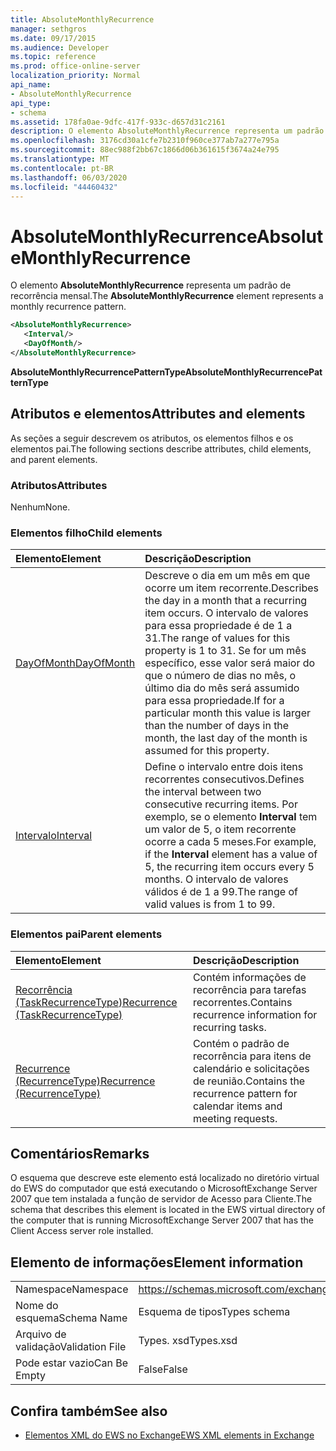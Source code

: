 ```yaml
---
title: AbsoluteMonthlyRecurrence
manager: sethgros
ms.date: 09/17/2015
ms.audience: Developer
ms.topic: reference
ms.prod: office-online-server
localization_priority: Normal
api_name:
- AbsoluteMonthlyRecurrence
api_type:
- schema
ms.assetid: 178fa0ae-9dfc-417f-933c-d657d31c2161
description: O elemento AbsoluteMonthlyRecurrence representa um padrão de recorrência mensal.
ms.openlocfilehash: 3176cd30a1cfe7b2310f960ce377ab7a277e795a
ms.sourcegitcommit: 88ec988f2bb67c1866d06b361615f3674a24e795
ms.translationtype: MT
ms.contentlocale: pt-BR
ms.lasthandoff: 06/03/2020
ms.locfileid: "44460432"
---
```

# <a name="absolutemonthlyrecurrence"></a><span data-ttu-id="9308b-103">AbsoluteMonthlyRecurrence</span><span class="sxs-lookup"><span data-stu-id="9308b-103">AbsoluteMonthlyRecurrence</span></span>

<span data-ttu-id="9308b-104">O elemento **AbsoluteMonthlyRecurrence** representa um padrão de recorrência mensal.</span><span class="sxs-lookup"><span data-stu-id="9308b-104">The **AbsoluteMonthlyRecurrence** element represents a monthly recurrence pattern.</span></span> 
  
```xml
<AbsoluteMonthlyRecurrence>
   <Interval/>
   <DayOfMonth/>
</AbsoluteMonthlyRecurrence>
```

 <span data-ttu-id="9308b-105">**AbsoluteMonthlyRecurrencePatternType**</span><span class="sxs-lookup"><span data-stu-id="9308b-105">**AbsoluteMonthlyRecurrencePatternType**</span></span>
## <a name="attributes-and-elements"></a><span data-ttu-id="9308b-106">Atributos e elementos</span><span class="sxs-lookup"><span data-stu-id="9308b-106">Attributes and elements</span></span>

<span data-ttu-id="9308b-107">As seções a seguir descrevem os atributos, os elementos filhos e os elementos pai.</span><span class="sxs-lookup"><span data-stu-id="9308b-107">The following sections describe attributes, child elements, and parent elements.</span></span>
  
### <a name="attributes"></a><span data-ttu-id="9308b-108">Atributos</span><span class="sxs-lookup"><span data-stu-id="9308b-108">Attributes</span></span>

<span data-ttu-id="9308b-109">Nenhum</span><span class="sxs-lookup"><span data-stu-id="9308b-109">None.</span></span>
  
### <a name="child-elements"></a><span data-ttu-id="9308b-110">Elementos filho</span><span class="sxs-lookup"><span data-stu-id="9308b-110">Child elements</span></span>

|<span data-ttu-id="9308b-111">**Elemento**</span><span class="sxs-lookup"><span data-stu-id="9308b-111">**Element**</span></span>|<span data-ttu-id="9308b-112">**Descrição**</span><span class="sxs-lookup"><span data-stu-id="9308b-112">**Description**</span></span>|
|:-----|:-----|
|[<span data-ttu-id="9308b-113">DayOfMonth</span><span class="sxs-lookup"><span data-stu-id="9308b-113">DayOfMonth</span></span>](dayofmonth.md) <br/> |<span data-ttu-id="9308b-114">Descreve o dia em um mês em que ocorre um item recorrente.</span><span class="sxs-lookup"><span data-stu-id="9308b-114">Describes the day in a month that a recurring item occurs.</span></span> <span data-ttu-id="9308b-115">O intervalo de valores para essa propriedade é de 1 a 31.</span><span class="sxs-lookup"><span data-stu-id="9308b-115">The range of values for this property is 1 to 31.</span></span> <span data-ttu-id="9308b-116">Se for um mês específico, esse valor será maior do que o número de dias no mês, o último dia do mês será assumido para essa propriedade.</span><span class="sxs-lookup"><span data-stu-id="9308b-116">If for a particular month this value is larger than the number of days in the month, the last day of the month is assumed for this property.</span></span>  <br/> |
|[<span data-ttu-id="9308b-117">Intervalo</span><span class="sxs-lookup"><span data-stu-id="9308b-117">Interval</span></span>](interval.md) <br/> |<span data-ttu-id="9308b-118">Define o intervalo entre dois itens recorrentes consecutivos.</span><span class="sxs-lookup"><span data-stu-id="9308b-118">Defines the interval between two consecutive recurring items.</span></span> <span data-ttu-id="9308b-119">Por exemplo, se o elemento **Interval** tem um valor de 5, o item recorrente ocorre a cada 5 meses.</span><span class="sxs-lookup"><span data-stu-id="9308b-119">For example, if the **Interval** element has a value of 5, the recurring item occurs every 5 months.</span></span> <span data-ttu-id="9308b-120">O intervalo de valores válidos é de 1 a 99.</span><span class="sxs-lookup"><span data-stu-id="9308b-120">The range of valid values is from 1 to 99.</span></span>  <br/> |
   
### <a name="parent-elements"></a><span data-ttu-id="9308b-121">Elementos pai</span><span class="sxs-lookup"><span data-stu-id="9308b-121">Parent elements</span></span>

|<span data-ttu-id="9308b-122">**Elemento**</span><span class="sxs-lookup"><span data-stu-id="9308b-122">**Element**</span></span>|<span data-ttu-id="9308b-123">**Descrição**</span><span class="sxs-lookup"><span data-stu-id="9308b-123">**Description**</span></span>|
|:-----|:-----|
|[<span data-ttu-id="9308b-124">Recorrência (TaskRecurrenceType)</span><span class="sxs-lookup"><span data-stu-id="9308b-124">Recurrence (TaskRecurrenceType)</span></span>](recurrence-taskrecurrencetype.md) <br/> |<span data-ttu-id="9308b-125">Contém informações de recorrência para tarefas recorrentes.</span><span class="sxs-lookup"><span data-stu-id="9308b-125">Contains recurrence information for recurring tasks.</span></span>  <br/> |
|[<span data-ttu-id="9308b-126">Recurrence (RecurrenceType)</span><span class="sxs-lookup"><span data-stu-id="9308b-126">Recurrence (RecurrenceType)</span></span>](recurrence-recurrencetype.md) <br/> |<span data-ttu-id="9308b-127">Contém o padrão de recorrência para itens de calendário e solicitações de reunião.</span><span class="sxs-lookup"><span data-stu-id="9308b-127">Contains the recurrence pattern for calendar items and meeting requests.</span></span>  <br/> |
   
## <a name="remarks"></a><span data-ttu-id="9308b-128">Comentários</span><span class="sxs-lookup"><span data-stu-id="9308b-128">Remarks</span></span>

<span data-ttu-id="9308b-129">O esquema que descreve este elemento está localizado no diretório virtual do EWS do computador que está executando o MicrosoftExchange Server 2007 que tem instalada a função de servidor de Acesso para Cliente.</span><span class="sxs-lookup"><span data-stu-id="9308b-129">The schema that describes this element is located in the EWS virtual directory of the computer that is running MicrosoftExchange Server 2007 that has the Client Access server role installed.</span></span>
  
## <a name="element-information"></a><span data-ttu-id="9308b-130">Elemento de informações</span><span class="sxs-lookup"><span data-stu-id="9308b-130">Element information</span></span>

|||
|:-----|:-----|
|<span data-ttu-id="9308b-131">Namespace</span><span class="sxs-lookup"><span data-stu-id="9308b-131">Namespace</span></span>  <br/> |https://schemas.microsoft.com/exchange/services/2006/types  <br/> |
|<span data-ttu-id="9308b-132">Nome do esquema</span><span class="sxs-lookup"><span data-stu-id="9308b-132">Schema Name</span></span>  <br/> |<span data-ttu-id="9308b-133">Esquema de tipos</span><span class="sxs-lookup"><span data-stu-id="9308b-133">Types schema</span></span>  <br/> |
|<span data-ttu-id="9308b-134">Arquivo de validação</span><span class="sxs-lookup"><span data-stu-id="9308b-134">Validation File</span></span>  <br/> |<span data-ttu-id="9308b-135">Types. xsd</span><span class="sxs-lookup"><span data-stu-id="9308b-135">Types.xsd</span></span>  <br/> |
|<span data-ttu-id="9308b-136">Pode estar vazio</span><span class="sxs-lookup"><span data-stu-id="9308b-136">Can Be Empty</span></span>  <br/> |<span data-ttu-id="9308b-137">False</span><span class="sxs-lookup"><span data-stu-id="9308b-137">False</span></span>  <br/> |
   
## <a name="see-also"></a><span data-ttu-id="9308b-138">Confira também</span><span class="sxs-lookup"><span data-stu-id="9308b-138">See also</span></span>

- [<span data-ttu-id="9308b-139">Elementos XML do EWS no Exchange</span><span class="sxs-lookup"><span data-stu-id="9308b-139">EWS XML elements in Exchange</span></span>](ews-xml-elements-in-exchange.md)

